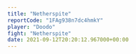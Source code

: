 ```yaml
---
title: "Netherspite"
reportCode: "1FAg938n7dc4hmkY"
player: "Doodo"
fight: "Netherspite"
date: 2021-09-12T20:20:12.967000+00:00
---
```

